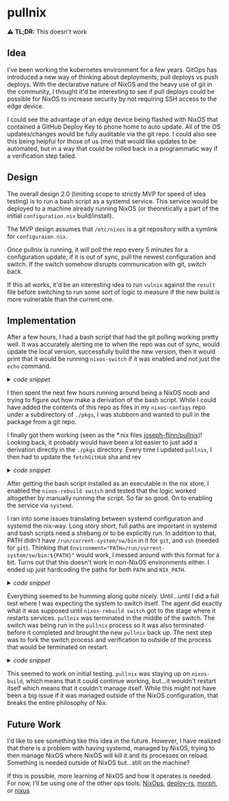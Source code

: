 # pullnix

:warning: **TL;DR:** This doesn't work 

## Idea

I've been working the kubernetes environment for a few years. GitOps has introduced a new way of
thinking about deployments; pull deploys vs push deploys. With the declarative nature of NixOS and the 
heavy use of git in the community, I thought it'd be interesting to see if pull deploys could be 
possible for NixOS to increase security by not requiring SSH access to the edge device.

I could see the advantage of an edge device being flashed with NixOS that contained a GitHub Deploy Key
to phone home to auto update. All of the OS updates/changes would be fully auditable via the git repo. I
could also see this being helpful for those of us (me) that would like updates to be automated, but in a
way that could be rolled back in a programmatic way if a verification step failed.


## Design

The overall design 2.0 (limiting scope to strictly MVP for speed of idea testing) is to run a bash script 
as a systemd service. This service would be deployed to a machine already running NixOS (or theoretically 
a part of the initial `configuration.nix` build/install). 

The MVP design assumes that `/etc/nixos` is a git repository with a symlink for `configuraion.nix`. 

Once pullnix is running, it will poll the repo every 5 minutes for a configuration update, if it is out
of sync, pull the newest configuration and switch. If the switch somehow disrupts communication with git, 
switch back. 

If this all works, it'd be an interesting idea to run `vulnix` against the `result` file before switching
to run some sort of logic to measure if the new build is more vulnerable than the current one.


## Implementation

After a few hours, I had a bash script that had the git polling working pretty well. It was accurately 
alerting me to when the repo was out of sync, would update the local version, successfully build the new
version, then it would print that it would be running `nixos-switch` if it was enabled and not just the 
`echo` command. 

<details><summary><i>code snippet</i></summary>
<p>

```bash
# bin/pullnix

NIXOS_CONFIG_DIR=/etc/nixos
LOG_DIR=/var/log/pullnix
PULLNIX_LOG=$LOG_DIR/pullnix.log
GIT_REMOTE=origin
GIT_BRANCH=main

#POLL_TIME=300
POLL_TIME=30


# Set up logging files
echo "=====Setting up pullnix====="
if ! [ -d $LOG_DIR ]; then
    echo "Creating $LOG_DIR"
    mkdir $LOG_DIR
fi
if ! [ -f $PULLNIX_LOG ]; then
    echo "Creating $PULLNIX_LOG"
    touch $PULLNIX_LOG
fi

echo "NIX_PATH: $NIX_PATH"
echo "PATH: $PATH"
echo "============================"


runSync() {
    git pull
    echo "> nixos-rebuild build"
    nixos-rebuild build -p $remote_head -I $NIXOS_CONFIG_DIR/configuration.nix

    if [ $? -eq 0 ]; then
        echo "> nixos-rebuild switch" >> $PULLNIX_LOG
        #nixos-rebuild switch -p $remote_head -I $NIXOS_CONFIG_DIR/configuration.nix >> $PULLNIX_LOG 2>&1

        if [ $(git ls-remote &>> /dev/null; echo $?) -eq 0 ]; then
            echo "git repo connection successful" >> $PULLNIX_LOG
        else
            echo "git repo connection failed" >> $PULLNIX_LOG
            echo "Switching back" >> $PULLNIX_LOG
            #nixos-rebuild switch --rollback >> $PULLNIX_LOG 2>&1
        fi
    fi
}


cd $NIXOS_CONFIG_DIR

while true; do
    git fetch
    local_head=$(git rev-parse $GIT_BRANCH)
    remote_head=$(git rev-parse $GIT_REMOTE/$GIT_BRANCH)

    if [ $local_head != $remote_head ]; then
        echo "Out of sync -- local:${local_head:0:7} => remote:${remote_head:0:7}"
        runSync
    fi

    sleep $POLL_TIME
done
```

</p>
</details>


I then spent the next few hours running around being a NixOS noob and trying to figure out how make a 
derivation of the bash script. While I could have added the contents of this repo as files in my 
`nixos-configs` repo under a subdirectory of `./pkgs`, I was stubborn and wanted to pull in the package
from a git repo.


I finally got them working (seen as the *.nix files
[joseph-flinn/pullnix](https://github.com/joseph-flinn/pullnix.git))! Looking back, it probably would
have been a lot easier to just add a derivation directly in the `./pkgs` directory. Every time I updated
`pullnix`, I then had to update the `fetchGitHub` sha and rev


<details><summary><i>code snippet</i></summary>
<p>

```bash
# nixos-configs/pkgs/pullnix/default.nix

{ stdenv, fetchFromGitHub, bash}:

stdenv.mkDerivation rec {
  name = "pullnix-${version}";
  version = "a77dcea124f79fe9b88e54cb52b8f12d53768370";

  src = fetchFromGitHub {
    owner = "joseph-flinn";
    repo = "pullnix";
    rev = "${version}";
    sha256 = "0sgnzvynnh1z95avwrfn0r1y9zb8kpaph9hqd9fn2qvfx01mifai";
  };

  buildInputs = [ bash ];
  preConfigure = ''
    export PREFIX=$out
  '';
}
```

```nix
# configuration.nix 

{ config, pkgs, ... }:
let
  pullnix = pkgs.callPackage ../pkgs/pullnix {};
in
{
  #...
  environment.systemPackages = with pkgs; [
     "${pullnix}"
  ];

```
</p>
</details>


After getting the bash script installed as an executable in the nix store, I enabled the 
`nixos-rebuild switch` and tested that the logic worked altogether by manually running the script. 
So far so good. On to enabling the service via `systemd`.

I ran into some issues translating between systemd configuration and systemd the nix-way. Long story
short, full paths are important in systemd and bash scripts need a shebang or to be explicitly run. In
addition to that, PATH didn't have `/run/current-system/sw/bin` in it for `git`, and `ssh` (needed for 
`git`). Thinking that `Environment="PATH=/run/current-system/sw/bin:${PATH}"` would work, I messed around
with this format for a bit. Turns out that this doesn't work in non-NixOS environments either. I ended up
just hardcoding the paths for both `PATH` and `NIX_PATH`.


<details><summary><i>code snippet</i></summary>
<p>


```nix
# configuration.nix

{
  #...

  systemd.services.pullnix = {
    enable = true;
    description = "pullnix agent";
    after = ["network.target"];
    serviceConfig = {
      Type = "simple";
      Restart = "always";
      RestartSec = 5;
      Environment = "PATH=/run/current-system/sw/bin NIX_PATH=/root/.nix-defexpr/channels:nixpkgs=/nix/var/nix/profiles/per-user/root/channels/nixos:nixos-config=/etc/nixos/configuration.nix:/nix/var/nix/profiles/per-user/root/channels";
      ExecStart = "${pkgs.bash}/bin/bash ${pullnix}/bin/pullnix";

      StandardOutput = "append:/var/log/pullnix/pullnix.log";
      StandardError = "append:/var/log/pullnix/pullnix.log";
    };
    wantedBy = [ "multi-user.target" ];
  };

  #...
```

</p>
</details>



Everything seemed to be humming along quite nicely. Until...until I did a full test where I was expecting
the system to switch itself. The agent did exactly what it was supposed until `nixos-rebuild switch` got
to the stage where it restarts services. `pullnix` was terminated in the middle of the switch. The switch 
was being run in the `pullnix` process so it was also terminated before it completed and brought the new
`pullnix` back up. The next step was to fork the switch process and verification to outside of the process
that would be terminated on restart.


<details><summary><i>code snippet</i></summary>
<p>


```bash
# bin/pullnix

NIXOS_CONFIG_DIR=/etc/nixos
LOG_DIR=/var/log/pullnix
PULLNIX_LOG=$LOG_DIR/pullnix.log
GIT_REMOTE=origin
GIT_BRANCH=main

#POLL_TIME=300
POLL_TIME=30


# Set up logging files
echo "=====Setting up pullnix====="
if ! [ -d $LOG_DIR ]; then
    echo "Creating $LOG_DIR"
    mkdir $LOG_DIR
fi
if ! [ -f $PULLNIX_LOG ]; then
    echo "Creating $PULLNIX_LOG"
    touch $PULLNIX_LOG
fi

echo "NIX_PATH: $NIX_PATH"
echo "PATH: $PATH"
echo "============================"


runSync() {
    git pull
    echo "> nixos-rebuild build"
    nixos-rebuild build -p $remote_head -I $NIXOS_CONFIG_DIR/configuration.nix

    if [ $? -eq 0 ]; then
        pullnix-switch $NIX_CONFIG_DIR $PULLNIX_LOG $remote_head &
    fi
}


cd $NIXOS_CONFIG_DIR

while true; do
    git fetch
    local_head=$(git rev-parse $GIT_BRANCH)
    remote_head=$(git rev-parse $GIT_REMOTE/$GIT_BRANCH)

    if [ $local_head != $remote_head ]; then
        echo "Out of sync -- local:${local_head:0:7} => remote:${remote_head:0:7}"
        runSync
    fi

    sleep $POLL_TIME
done
```

```bash
# bin/pullnix-switch

NIX_CONFIG_DIR=$0
PULLNIX_LOG=$1

remote_head=$2


echo "====="
echo "PATH: $PATH"
echo "NIX_PATH: $NIX_PATH"
echo "NIX_CONFIG_DIR: $NIX_CONFIG_DIR"
echo "PULLNIX_LOG: $PULLNIX_LOG"
echo "remote_head: $remote_head"
echo "====="


cd $NIX_CONFIG_DIR 

echo "> nixos-rebuild switch" >> $PULLNIX_LOG
nixos-rebuild switch -p $remote_head -I $NIXOS_CONFIG_DIR/configuration.nix >> $PULLNIX_LOG 2>&1

if [ $(git ls-remote &>> /dev/null; echo $?) -eq 0 ]; then
    echo "git repo connection successful" >> $PULLNIX_LOG
else
    echo "git repo connection failed" >> $PULLNIX_LOG
    echo "Switching back" >> $PULLNIX_LOG
    nixos-rebuild switch --rollback >> $PULLNIX_LOG 2>&1
fi
```
</p>
</details>


This seemed to work on initial testing. `pullnix` was staying up on `nixos-build`, which means that 
it could continue working, but...it wouldn't restart itself which means that it couldn't manage itself.
While this might not have been a big issue if it was managed outside of the NixOS configuration, that 
breaks the entire philosophy of Nix. 


## Future Work
I'd like to see something like this idea in the future. However, I have realized that there is a problem
with having systemd, managed by NixOS, trying to then manage NixOS where NixOS will kill it and its 
processes on reload. Something is needed outside of NixOS but...still on the machine?

If this is possible, more learning of NixOS and how it operates is needed. For now, I'll be using one
of the other ops tools: [NixOps](https://github.com/NixOS/nixops), 
[deploy-rs](https://github.com/serokell/deploy-rs), [morph](https://github.com/DBCDK/morph), or 
[nixus](https://github.com/infinisil/nixus/tree/master)


